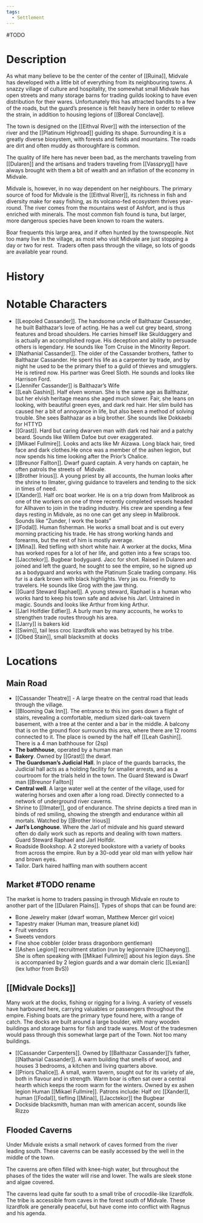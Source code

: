 ```yaml
---
tags:
  - Settlement
---
```

#TODO 
# Description
As what many believe to be the center of the center of [[Ruina]], Midvale has developed with a little bit of everything from its neighbouring towns. A snazzy village of culture and hospitality, the somewhat small Midvale has open streets and many storage barns for trading guilds looking to have even distribution for their wares. Unfortunately this has attracted bandits to a few of the roads, but the guard’s presence is felt heavily here in order to relieve the strain, in addition to housing legions of [[Boreal Conclave]].

The town is designed on the [[Eithval River]] with the intersection of the river and the [[Platinum Highroad]] guiding its shape. Surrounding it is a greatly diverse biosystem, with forests and fields and mountains. The roads are dirt and often muddy as thoroughfare is common.

The quality of life here has never been bad, as the merchants traveling from [[Dularen]] and the artisans and traders traveling from [[Vasspryg]] have always brought with them a bit of wealth and an inflation of the economy in Midvale. 

Midvale is, however, in no way dependent on her neighbours. The primary source of food for Midvale is the [[Eithval River]], its richness in fish and diversity make for easy fishing, as its volcano-fed ecosystem thrives year-round. The river comes from the mountains west of Ashfort, and is thus enriched with minerals. The most common fish found is tuna, but larger, more dangerous species have been known to roam the waters. 

Boar frequents this large area, and if often hunted by the townspeople. Not too many live in the village, as most who visit Midvale are just stopping a day or two for rest.  Traders often pass through the village, so lots of goods are available year round.

# History

# Notable Characters
- [[Leopoled Cassander]]. The handsome uncle of Balthazar Cassander, he built Balthazar’s love of acting. He has a well cut grey beard, strong features and broad shoulders. He carries himself like Skulduggery and is actually an accomplished rogue. His deception and ability to persuade others is legendary. He sounds like Tom Cruise in the Minority Report.
- [[Nathanial Cassander]]. The older of the Cassander brothers, father to Balthazar Cassander. He spent his life as a carpenter by trade, and by night he used to be the primary thief to a guild of thieves and smugglers. He is retired now. His partner was Greel Sloth. He sounds and looks like Harrison Ford.
- [[Jennifer Cassander]] is Balthazar’s Wife
- [[Leah Gashin]]. Half elven woman. She is the same age as Balthazar, but her elvish heritage means she aged much slower. Fair, she leans on looking, with beautiful green eyes, and dark red hair. Her slim build has caused her a bit of annoyance in life, but also been a method of solving trouble. She sees Balthazar as a big brother. She sounds like Dokkaebi for HTTYD
- [[Grast]]. Hard but caring dwarven man with dark red hair and a patchy beard. Sounds like Willem Dafoe but over exaggerated.
- [[Mikael Fullmire]]. Looks and acts like Mr Aizawa. Long black hair, tired face and dark clothes.He once was a member of the ashen legion, but now spends his time looking after the Prior’s Chalice.
- [[Breunor Fallton]]. Dwarf guard captain. A very hands on captain, he often patrols the streets of  Midvale.
- [[Brother Irious]]. A young priest by all accounts, the human looks after the shrine to Ilmater, giving guidance to travelers and tending to the sick in times of need.
- [[Xander]]. Half orc boat worker. He is on a trip down from Malibrook as one of the workers on one of three recently completed vessels headed for Allhaven to join in the trading industry. His crew are spending a few days resting in Midvale, as no one can get any sleep in Malibrook. Sounds like “Zunder, I work the boats”
- [[Fodal]]. Human fisherman. He works a small boat and is out every morning practicing his trade. He has strong working hands and forearms, but the rest of him is mostly average.
- [[Mina]]. Red tiefling with short white hair. A worker at the docks, Mina has worked ropes for a lot of her life, and gotten into a few scraps too.
- [[Jacctekor]]. Bugbear bodyguard. Jacc for short. Raised in Dularen and joined and left the guard, he sought to see the empire, so he signed up as a bodyguard and works with the Platinum Scale trading company. His fur is a dark brown with black highlights. Very jas ou. Friendly to travelers. He sounds like Grog with the jaw thing.
- [[Guard Steward Raphael]]. A young steward, Raphael is a human who works hard to keep his town safe and advise his Jarl. Untrained in magic. Sounds and looks like Arthur from king Arthur.
- [[Jarl Holfdier Edfier]]. A burly man by many accounts, he works to strengthen trade routes through his area.
- [[Jarry]] is bakers kid
- [[Swim]], tail less croc lizardfolk who was betrayed by his tribe.
- [[Obed Stain]], small blacksmith at docks
   

# Locations
## Main Road
  
- [[Cassander Theatre]] - A large theatre on the central road that leads through the village.
- [[Blooming Oak Inn]]. The entrance to this inn goes down a flight of stairs, revealing a comfortable, medium sized dark-oak tavern basement, with a tree at the center and a bar in the middle. A balcony that is on the ground floor surrounds this area, where there are 12 rooms connected to it. The place is owned by the half elf [[Leah Gashin]]. There is a 4 man bathhouse for (2sp)
- **The bathhouse**, operated by a human man
- **Bakery**. Owned by [[Grast]] the dwarf.
- **The Guardsman’s Judicial Hall**. In place of the guards barracks, the Judicial hall acts as a holding facility for smaller arrests, and as a courtroom for the trials held in the town. The Guard Steward is Dwarf man [[Breunor Fallton]]
- **Central well**. A large water well at the center of the village, used for watering horses and oxen after a long road. Directly connected to a network of underground river caverns.
- Shrine to [[Ilmater]], god of endurance. The shrine depicts a tired man in binds of red smiling, showing the strength and endurance within all mortals. Watched by [[Brother Irious]]
- **Jarl’s Longhouse**. Where the Jarl of midvale and his guard steward often do daily work such as reports and dealing with town matters. Guard Steward Raphael and Jarl Holfdir.
- Roadside Bookshop. A 2 storeyed bookstore with a variety of books from across the empire. Run by a 30-odd year old man with yellow hair and brown eyes.
- Tailor. Dark haired halfling man with southern accent

## Market #TODO rename
The market is home to traders passing in through Midvale en route to another part of the [[Dularen Plains]]. Types of shops that can be found are:

- Bone Jewelry maker (dwarf woman, Matthew Mercer girl voice)
- Tapestry maker (Human man, treasure planet kid)
- Fruit vendors
- Sweets vendors
- Fine shoe cobbler (older brass dragonborn gentleman)
- [[Ashen Legion]] recruitment station (run by legionnaire [[Chaeyong]]. She is often speaking with [[Mikael Fullmire]] about his legion days. She is accompanied by 2 legion guards and a war domain cleric [[Lexian]] (lex luthor from BvS))

## [[Midvale Docks]]
Many work at the docks, fishing or rigging for a living. A variety of vessels have harboured here, carrying valuables or passengers throughout the empire. Fishing boats are the primary type found here, with a range of catch. The docks are built around a large boulder, with many wooden buildings and storage barns for fish and trade wares. Most of the tradesmen would pass through this somewhat large part of the Town. Not too many buildings.

- [[Cassander Carpenters]]. Owned by [[Balthazar Cassander]]’s father, [[Nathanial Cassander]]. A warm building that smells of wood, and houses 3 bedrooms, a kitchen and living quarters above.
- [[Priors Chalice]]. A small, warm tavern, sought out for its variety of ale, both in flavour and in strength. Warm boar is often sat over a central hearth which keeps the room warm for the winters. Owned by ex ashen legion Human [[Mikael Fullmire]]. Patrons include: Half orc [[Xander]], human [[Fodal]], tiefling [[Mina]], [[Jacctekor]] the Bugbear
- Dockside blacksmith, human man with american accent, sounds like Rizzo  

## Flooded Caverns

Under Midvale exists a small network of caves formed from the river leading south. These caverns can be easily accessed by the well in the middle of the town.

The caverns are often filled with knee-high water, but throughout the phases of the tides the water will rise and lower. The walls are sleek stone and algae covered.

The caverns lead quite far south to a small tribe of crocodile-like lizardfolk. The tribe is accessible from caves in the forest south of Midvale. These lizardfolk are generally peaceful, but have come into conflict with Ragnus and his agenda.
